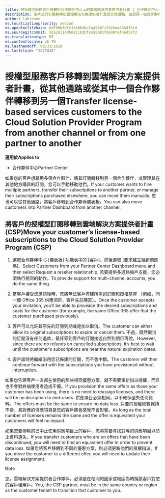 ```yaml
---
title: 將授權型服務客戶移轉到合作夥伴中心上的雲端解決方案提供者計畫 | 合作夥伴中心
description: 客戶及其訂閱移轉到雲端解決方案提供者計畫從其他通路，或從另一個合作夥伴。
author: labrenne
ms.localizationpriority: medium
ms.openlocfilehash: 8df9bbfdfc1346b3bcfaa966fc292bea8354f3c4
ms.sourcegitcommit: 92629114d5081103bfe555081f69997af4ed56f2
ms.translationtype: MT
ms.contentlocale: zh-TW
ms.lasthandoff: 08/31/2018
ms.locfileid: "2877418"
---
```

# <a name="transfer-license-based-services-customers-to-the-cloud-solution-provider-program-from-another-channel-or-from-one-partner-to-another"></a><span data-ttu-id="61847-103">授權型服務客戶移轉到雲端解決方案提供者計畫，從其他通路或從其中一個合作夥伴轉移到另一個</span><span class="sxs-lookup"><span data-stu-id="61847-103">Transfer license-based services customers to the Cloud Solution Provider Program from another channel or from one partner to another</span></span>

**<span data-ttu-id="61847-104">適用於</span><span class="sxs-lookup"><span data-stu-id="61847-104">Applies to</span></span>**

-  <span data-ttu-id="61847-105">合作夥伴中心</span><span class="sxs-lookup"><span data-stu-id="61847-105">Partner Center</span></span>

<span data-ttu-id="61847-106">如果您的客戶想雇用多個合作夥伴、將其訂閱轉移到另一個合作夥伴，或管理其在其他地方購買的訂閱，您可以手動移動他們。</span><span class="sxs-lookup"><span data-stu-id="61847-106">If your customer wants to hire multiple partners, transfer their subscriptions to another partner, or manage their subscriptions purchased elsewhere, you can move them manually.</span></span> <span data-ttu-id="61847-107">您也可以從其他通路，將客戶移轉到合作夥伴儀表板。</span><span class="sxs-lookup"><span data-stu-id="61847-107">You can also move customers into Partner Dashboard from another channel.</span></span>

## <a name="move-your-customers-license-based-subscriptions-to-the-cloud-solution-provider-program-csp"></a><span data-ttu-id="61847-108">將客戶的授權型訂閱移轉到雲端解決方案提供者計畫 (CSP)</span><span class="sxs-lookup"><span data-stu-id="61847-108">Move your customer’s license-based subscriptions to the Cloud Solution Provider Program (CSP)</span></span>

1. <span data-ttu-id="61847-109">選取合作夥伴中心 \[儀表板\] 功能表中的 \[客戶\]，然後選取 \[要求建立經銷商關係\]。</span><span class="sxs-lookup"><span data-stu-id="61847-109">Select Customers from your Partner Center Dashboard menu and then select Request a reseller relationship.</span></span> <span data-ttu-id="61847-110">若要提供多通路帳戶支援，您必須執行相同的動作。</span><span class="sxs-lookup"><span data-stu-id="61847-110">To provide support for multi-channel accounts, you do the same thing.</span></span>

2.  <span data-ttu-id="61847-111">當客戶接受您邀請後時，您將無法客戶佈建所需的訂閱和授權基座 （例如，同一個 Office 365 供應項目，客戶先前購買）。</span><span class="sxs-lookup"><span data-stu-id="61847-111">Once the customer accepts your invitation, you’ll be able to provision the desired subscriptions and seats for the customer (for example, the same Office 365 offer that the customer purchased previously).</span></span>

3. <span data-ttu-id="61847-112">客戶可以允許其原先的訂閱到期或是加以取消。</span><span class="sxs-lookup"><span data-stu-id="61847-112">The customer can either allow its original subscriptions to expire or cancel them.</span></span> <span data-ttu-id="61847-113">不過，既然取消的訂閱沒有任何退款，最好等到客戶的訂閱接近自然到期日再說。</span><span class="sxs-lookup"><span data-stu-id="61847-113">However, since there are no refunds on cancelled subscriptions, it’s best to wait until the customer’s subscriptions are near the natural expiration dates.</span></span>

4. <span data-ttu-id="61847-114">客戶屆時將繼續沿用您已佈建的訂閱，而不會中斷。</span><span class="sxs-lookup"><span data-stu-id="61847-114">The customer will then continue forward with the subscriptions you have provisioned without interruption.</span></span>


<span data-ttu-id="61847-115">如果您佈建客戶一直都在使用的那些相同優惠方案，就不需要重新指派授權，而且也不會對終端使用者造成干擾。</span><span class="sxs-lookup"><span data-stu-id="61847-115">If you provision the same offers as those your customer has been using, there is no need to reassign licenses, and there will be no disruption to end-users.</span></span> <span data-ttu-id="61847-116">供應項目必須相同，以不確保遺失任何資料。</span><span class="sxs-lookup"><span data-stu-id="61847-116">The offers must be the same to ensure no data loss.</span></span> <span data-ttu-id="61847-117">只要的授權總數保持不變，且對應的供應項目是您的客戶將會感覺不會影響。</span><span class="sxs-lookup"><span data-stu-id="61847-117">As long as the total number of licenses remains the same and the offer is equivalent your customers will feel no impact.</span></span>

<span data-ttu-id="61847-118">如果您要傳輸的已中止使用供應項目上的客戶，您將需要尋找對等的供應項目以防止資料遺失。</span><span class="sxs-lookup"><span data-stu-id="61847-118">If you transfer customers who are on offers that have been discontinued, you will need to find an equivalent offer in order to prevent data loss.</span></span> <span data-ttu-id="61847-119">如果您將客戶移轉到不同的優惠方案，則必須更新他們的授權指派。</span><span class="sxs-lookup"><span data-stu-id="61847-119">If you move the customer to a different offer, you will need to update their license assignment.</span></span>

>[!NOTE]
><span data-ttu-id="61847-120">您，雲端解決方案提供者合作夥伴，必須是在相同的國家或地區為轉換該客戶對您的客戶租用戶。</span><span class="sxs-lookup"><span data-stu-id="61847-120">You, the CSP partner, must be in the same country or region as the customer tenant to transition that customer to you.</span></span> 



